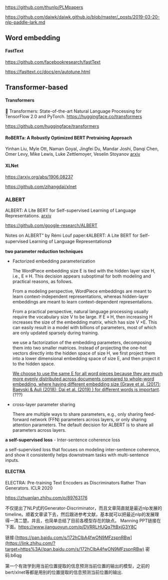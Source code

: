 <https://github.com/thunlp/PLMpapers>

<https://github.com/daiwk/daiwk.github.io/blob/master/_posts/2019-03-20-nlp-paddle-lark.md>



## Word embedding

#### FastText

<https://github.com/facebookresearch/fastText>

<https://fasttext.cc/docs/en/autotune.html>







## Transformer-based



#### Transformers

🤗 Transformers: State-of-the-art Natural Language Processing for TensorFlow 2.0 and PyTorch. https://huggingface.co/transformers

https://github.com/huggingface/transformers



#### RoBERTa: A Robustly Optimized BERT Pretraining Approach
Yinhan Liu, Myle Ott, Naman Goyal, Jingfei Du, Mandar Joshi, Danqi Chen, Omer Levy, Mike Lewis, Luke Zettlemoyer, Veselin Stoyanov [arxiv](<https://arxiv.org/abs/1907.11692>) 



#### XLNet

https://arxiv.org/abs/1906.08237

https://github.com/zihangdai/xlnet



### ALBERT

ALBERT: A Lite BERT for Self-supervised Learning of Language Representations. [arxiv](<https://arxiv.org/abs/1909.11942>) 

<https://github.com/google-research/ALBERT>

Notes on ALBERT” by Rémi Louf paper:《ALBERT: A Lite BERT for Self-supervised Learning of Language Representations》 

**two parameter reduction techniques**

+ Factorized embedding parameterization

  The WordPiece embedding size E is tied with the hidden layer size H, i.e., E ≡ H. This decision appears suboptimal for both modeling and practical reasons, as follows.

  From a modeling perspective, WordPiece embeddings are meant to learn context-independent representations, whereas hidden-layer embeddings are meant to learn context-dependent representations.

  From a practical perspective, natural language processing usually require the vocabulary size V to be large. If E ≡ H, then increasing H increases the size of the embedding matrix, which has size V ×E. This can easily result in a model with billions of parameters, most of which are only updated sparsely during training.

  we use a factorization of the embedding parameters, decomposing them
  into two smaller matrices. Instead of projecting the one-hot vectors directly into the hidden space of size H, we first project them into a lower dimensional embedding space of size E, and then project it to the hidden space.

  <u>We choose to use the same E for all word pieces because they are much more evenly distributed across documents compared to whole-word embedding, where having different embedding size (Grave et al. (2017); Baevski & Auli (2018); Dai et al. (2019) ) for different words is important</u>.(???)

+ cross-layer parameter sharing

  There are multiple ways to share parameters, e.g., only sharing feed-forward network (FFN) parameters across layers, or only sharing attention parameters.
  The default decision for ALBERT is to share all parameters across layers.





**a self-supervised loss** - Inter-sentence coherence loss

a self-supervised loss that focuses on modeling inter-sentence coherence, and show it consistently helps downstream tasks with multi-sentence inputs. 



#### ELECTRA

ELECTRA: Pre-training Text Encoders as Discriminators Rather Than Generators. ICLR 2020

<https://zhuanlan.zhihu.com/p/89763176>

不仅提出了NLP式的Generator-Discriminator，而且文章简直就是最近nlp发展的timeline。顺着文章读下去，然后跟进参考文献，基本就可以把最近nlp的发展理得一清二楚。并且，也简单总结了目前各模型存在的缺点。 Manning PPT链接在下面。https://www.jianguoyun.com/p/DVRRLHUQq7ftBxjG3Y8C 

链接:[https://pan.baidu.com/s/172hClbA4fwON9MFzspnRBw](https://link.zhihu.com/?target=https%3A//pan.baidu.com/s/172hClbA4fwON9MFzspnRBw) 密码:b6qg

第一个有效学到用当前位置提取的信息预测当前位置的输出的模型，之前的bert/xlnet等都是用别的位置提取的信息预测当前位置的输出.



